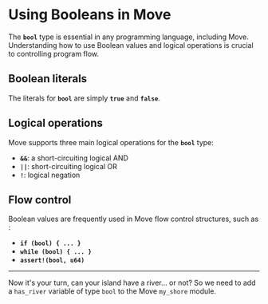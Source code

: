 # Using Booleans in Move

The **`bool`** type is essential in any programming language, including Move. Understanding how to use Boolean values and logical operations is crucial to controlling program flow.

## **Boolean literals**

The literals for **`bool`** are simply **`true`** and **`false`**.


## **Logical operations**


Move supports three main logical operations for the **`bool`** type:


- **`&&`**: a short-circuiting logical AND
- **`||`**: short-circuiting logical OR
- **`!`**: logical negation


## **Flow control**


Boolean values are frequently used in Move flow control structures, such as :


- **`if (bool) { ... }`**
- **`while (bool) { ... }`**
- **`assert!(bool, u64)`**


---


Now it's your turn, can your island have a river... or not? So we need to add a `has_river` variable of type `bool` to the Move `my_shore` module.